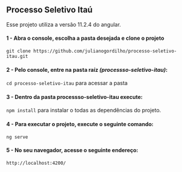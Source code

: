 ## Processo Seletivo Itaú

Esse projeto utiliza a versão 11.2.4 do angular.
  
  #### 1 - Abra o console, escolha a pasta desejada e clone o projeto
  ```git clone https://github.com/julianogordilho/processo-seletivo-itau.git``` 
  
  #### 2 - Pelo console, entre na pasta raíz _(processso-seletivo-itau)_:
  ```cd processo-seletivo-itau``` para acessar a pasta
  
  #### 3 - Dentro da pasta processso-seletivo-itau execute:
  ```npm install``` para instalar o todas as dependências do projeto.
  
  #### 4 - Para executar o projeto, execute o seguinte comando:
  ```ng serve```
  
  #### 5 - No seu navegador, acesse o seguinte endereço:
  ```http://localhost:4200/```
